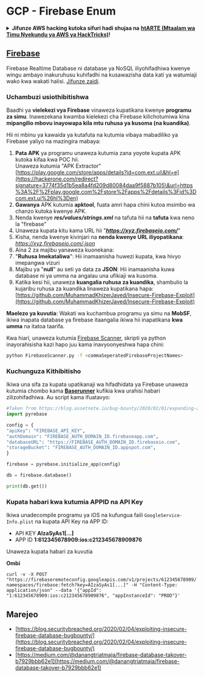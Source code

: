 # GCP - Firebase Enum

<details>

<summary><strong>Jifunze AWS hacking kutoka sifuri hadi shujaa na</strong> <a href="https://training.hacktricks.xyz/courses/arte"><strong>htARTE (Mtaalam wa Timu Nyekundu ya AWS ya HackTricks)</strong></a><strong>!</strong></summary>

Njia nyingine za kusaidia HackTricks:

* Ikiwa unataka kuona **kampuni yako ikitangazwa kwenye HackTricks** au **kupakua HackTricks kwa PDF** Angalia [**MIPANGO YA USAJILI**](https://github.com/sponsors/carlospolop)!
* Pata [**bidhaa rasmi za PEASS & HackTricks**](https://peass.creator-spring.com)
* Gundua [**Familia ya PEASS**](https://opensea.io/collection/the-peass-family), mkusanyiko wetu wa [**NFTs**](https://opensea.io/collection/the-peass-family) ya kipekee
* **Jiunge na** 💬 [**Kikundi cha Discord**](https://discord.gg/hRep4RUj7f) au kikundi cha [**telegram**](https://t.me/peass) au **fuata** kwenye **Twitter** 🐦 [**@carlospolopm**](https://twitter.com/carlospolopm)**.**
* **Shiriki mbinu zako za udukuzi kwa kuwasilisha PRs kwa** [**HackTricks**](https://github.com/carlospolop/hacktricks) na [**HackTricks Cloud**](https://github.com/carlospolop/hacktricks-cloud) repos za github.

</details>

## [Firebase](https://cloud.google.com/sdk/gcloud/reference/firebase/)

Firebase Realtime Database ni database ya NoSQL iliyohifadhiwa kwenye wingu ambayo inakuruhusu kuhifadhi na kusawazisha data kati ya watumiaji wako kwa wakati halisi. [Jifunze zaidi](https://firebase.google.com/products/realtime-database/).

### Uchambuzi usiothibitishwa

Baadhi ya **vielekezi vya Firebase** vinaweza kupatikana kwenye **programu za simu**. Inawezekana kwamba kielekezi cha Firebase kilichotumiwa kina **mipangilio mbovu inayowapa kila mtu ruhusa ya kusoma (na kuandika)**.

Hii ni mbinu ya kawaida ya kutafuta na kutumia vibaya mabadiliko ya Firebase yaliyo na mazingira mabaya:

1. **Pata APK** ya programu unaweza kutumia zana yoyote kupata APK kutoka kifaa kwa POC hii.\
Unaweza kutumia "APK Extractor" [https://play.google.com/store/apps/details?id=com.ext.ui\&hl=e](https://hackerone.com/redirect?signature=3774f35d1b5ea8a4fd209d80084daa9f5887b105\&url=https%3A%2F%2Fplay.google.com%2Fstore%2Fapps%2Fdetails%3Fid%3Dcom.ext.ui%26hl%3Den)
2. **Gawanya** APK kutumia **apktool**, fuata amri hapa chini kutoa msimbo wa chanzo kutoka kwenye APK.
3. Nenda kwenye _**res/values/strings.xml**_ na tafuta hii na **tafuta** kwa neno la "firebase"
4. Unaweza kupata kitu kama URL hii "_**https://xyz.firebaseio.com/**_"
5. Kisha, nenda kwenye kivinjari na **nenda kwenye URL iliyopatikana**: _https://xyz.firebaseio.com/.json_
6. Aina 2 za majibu yanaweza kuonekana:
1. "**Ruhusa Imekataliwa**": Hii inamaanisha huwezi kupata, kwa hivyo imepangwa vizuri
2. Majibu ya "**null**" au seti ya data za **JSON**: Hii inamaanisha kuwa database ni ya umma na angalau una ufikiaji wa kusoma.
1. Katika kesi hii, unaweza **kuangalia ruhusa za kuandika**, shambulio la kujaribu ruhusa za kuandika linaweza kupatikana hapa: [https://github.com/MuhammadKhizerJaved/Insecure-Firebase-Exploit](https://github.com/MuhammadKhizerJaved/Insecure-Firebase-Exploit)

**Maelezo ya kuvutia**: Wakati wa kuchambua programu ya simu na **MobSF**, ikiwa inapata database ya firebase itaangalia ikiwa hii inapatikana **kwa umma** na itatoa taarifa.

Kwa hiari, unaweza kutumia [Firebase Scanner](https://github.com/shivsahni/FireBaseScanner), skripti ya python inayorahisisha kazi hapo juu kama inavyoonyeshwa hapa chini:
```bash
python FirebaseScanner.py -f <commaSeperatedFirebaseProjectNames>
```
### Kuchunguza Kithibitisho

Ikiwa una sifa za kupata upatikanaji wa hifadhidata ya Firebase unaweza kutumia chombo kama [**Baserunner**](https://github.com/iosiro/baserunner) kufikia kwa urahisi habari zilizohifadhiwa. Au script kama ifuatavyo:
```python
#Taken from https://blog.assetnote.io/bug-bounty/2020/02/01/expanding-attack-surface-react-native/
import pyrebase

config = {
"apiKey": "FIREBASE_API_KEY",
"authDomain": "FIREBASE_AUTH_DOMAIN_ID.firebaseapp.com",
"databaseURL": "https://FIREBASE_AUTH_DOMAIN_ID.firebaseio.com",
"storageBucket": "FIREBASE_AUTH_DOMAIN_ID.appspot.com",
}

firebase = pyrebase.initialize_app(config)

db = firebase.database()

print(db.get())
```
### Kupata habari kwa kutumia APPID na API Key <a href="#access-info-with-appid-and-api-key" id="access-info-with-appid-and-api-key"></a>

Ikiwa unadecompile programu ya iOS na kufungua faili `GoogleService-Info.plist` na kupata API Key na APP ID:

* API KEY **AIzaSyAs1\[...]**
* APP ID **1:612345678909:ios:c212345678909876**

Unaweza kupata habari za kuvutia

**Ombi**

`curl -v -X POST "https://firebaseremoteconfig.googleapis.com/v1/projects/612345678909/namespaces/firebase:fetch?key=AIzaSyAs1[...]" -H "Content-Type: application/json" --data '{"appId": "1:612345678909:ios:c212345678909876", "appInstanceId": "PROD"}'`

## Marejeo <a href="#references" id="references"></a>

* ​[https://blog.securitybreached.org/2020/02/04/exploiting-insecure-firebase-database-bugbounty/](https://blog.securitybreached.org/2020/02/04/exploiting-insecure-firebase-database-bugbounty/)​
* ​[https://medium.com/@danangtriatmaja/firebase-database-takover-b7929bbb62e1](https://medium.com/@danangtriatmaja/firebase-database-takover-b7929bbb62e1)​
